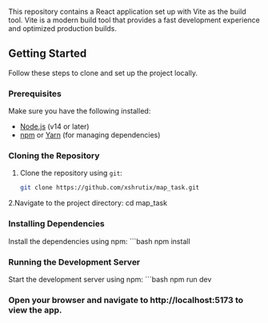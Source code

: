 This repository contains a React application set up with Vite as the build tool. Vite is a modern build tool that provides a fast development experience and optimized production builds.

## Getting Started

Follow these steps to clone and set up the project locally.

### Prerequisites

Make sure you have the following installed:
- [Node.js](https://nodejs.org/) (v14 or later)
- [npm](https://www.npmjs.com/) or [Yarn](https://classic.yarnpkg.com/) (for managing dependencies)

### Cloning the Repository

1. Clone the repository using `git`:

   ```bash
   git clone https://github.com/xshrutix/map_task.git
2.Navigate to the project directory:
   cd map_task
### Installing Dependencies
 Install the dependencies using npm:
     ```bash
      npm install
### Running the Development Server
Start the development server using npm:
       ```bash
        npm run dev

### Open your browser and navigate to http://localhost:5173 to view the app.
